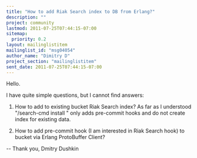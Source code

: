 ```yaml
---
title: "How to add Riak Search index to DB from Erlang?"
description: ""
project: community
lastmod: 2011-07-25T07:44:15-07:00
sitemap:
  priority: 0.2
layout: mailinglistitem
mailinglist_id: "msg04054"
author_name: "Dimitry D"
project_section: "mailinglistitem"
sent_date: 2011-07-25T07:44:15-07:00
---
```



Hello.

I have quite simple questions, but I cannot find answers:

1. How to add to existing bucket Riak Search index? As far as I understood
"/search-cmd install " only adds pre-commit hooks and do not create
index for existing data.

2. How to add pre-commit hook (I am interested in Riak Search hook) to
bucket via Erlang ProtoBuffer Client?

-- 
Thank you,
Dmitry Dushkin
